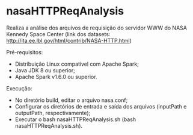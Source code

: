 # nasaHTTPReqAnalysis

Realiza a análise dos arquivos de requisição do servidor WWW do NASA Kennedy Space Center
(link dos datasets: http://ita.ee.lbl.gov/html/contrib/NASA-HTTP.html)

Pré-requisitos:
- Distribuição Linux compatível com Apache Spark;
- Java JDK 8 ou superior;
- Apache Spark v1.6.0 ou superior.


Execução:
- No diretório build, editar o arquivo nasa.conf;
- Configurar os diretórios de entrada e saída dos arquivos (inputPath e outputPath, respectivamente);
- Executar o bash nasaHTTPReqAnalysis.sh (bash nasaHTTPReqAnalysis.sh).
